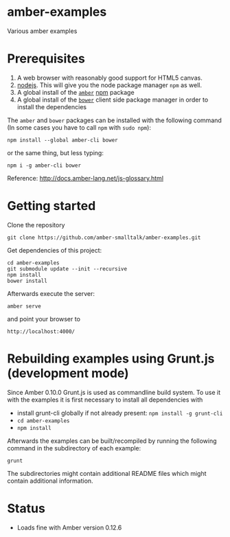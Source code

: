 amber-examples
==============

Various amber examples



Prerequisites
=============

1. A web browser with reasonably good support for HTML5 canvas.
2. [nodejs](http://www.nodejs.org/). This will give you the node package manager `npm` as well.
3. A global install of the [`amber`](http://amber-lang.net/) [npm](http://npmjs.org/) package
4. A global install of the [`bower`](http://bower.io/) client side package manager in order to install the dependencies

The `amber` and `bower` packages can be installed with the following command (In some cases you have to call `npm` with `sudo npm`):

    npm install --global amber-cli bower

or the same thing, but less typing:

    npm i -g amber-cli bower

Reference: http://docs.amber-lang.net/js-glossary.html

Getting started
===============

Clone the repository 

    git clone https://github.com/amber-smalltalk/amber-examples.git

Get dependencies of this project:

    cd amber-examples 
    git submodule update --init --recursive
    npm install
    bower install

Afterwards execute the server:

`amber serve`

and point your browser to

`http://localhost:4000/`

Rebuilding examples using Grunt.js (development mode)
====================================================

Since Amber 0.10.0 Grunt.js is used as commandline build system.
To use it with the examples it is first necessary to install all dependencies with

* install grunt-cli globally if not already present: `npm install -g grunt-cli`
* `cd amber-examples`
* `npm install`

Afterwards the examples can be built/recompiled by running the following command in
the subdirectory of each example:

`grunt`

The subdirectories might contain additional README files which might contain additional information.


Status
======

- Loads fine with Amber version 0.12.6
